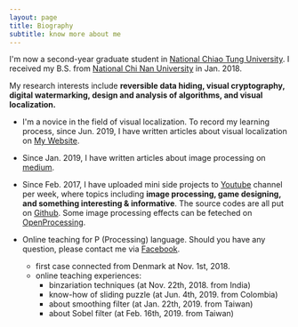```yaml
---
layout: page
title: Biography
subtitle: know more about me
---
```

I'm now a second-year graduate student in [National Chiao Tung University](https://www.nctu.edu.tw/). I received my B.S. from [National Chi Nan University](https://www.ncnu.edu.tw/ncnuweb/) in Jan. 2018.

My research interests include **reversible data hiding, visual cryptography, digital watermarking, design and analysis of algorithms, and visual localization.**

- I'm a novice in the field of visual localization. To record my learning process, since Jun. 2019, I have written articles about visual localization on [My Website](https://hbyacademic.github.io/HBY/). 

- Since Jan. 2019, I have written articles about image processing on [medium](https://medium.com/@hbyacademic).

- Since Feb. 2017, I have uploaded mini side projects to [Youtube](https://www.youtube.com/channel/UCmVQun_KSwvPnRBDWSX8gRw/featured) channel per week, where topics including **image processing, game designing, and something interesting & informative**. The source codes are all put on [Github](https://github.com/hbyacademic). Some image processing effects can be feteched on [OpenProcessing](https://www.openprocessing.org/user/183031#sketches).

- Online teaching for P (Processing) language. Should you have any question, please contact me via [Facebook](https://www.facebook.com/HBY.academic). 
   - first case connected from Denmark at Nov. 1st, 2018.
   - online teaching experiences: 
      - binzariation techniques (at Nov. 22th, 2018. from India)
      - know-how of sliding puzzle (at Jun. 4th, 2019. from Colombia) 
      - about smoothing filter (at Jan. 22th, 2019. from Taiwan)
      - about Sobel filter (at Feb. 16th, 2019. from Taiwan)

